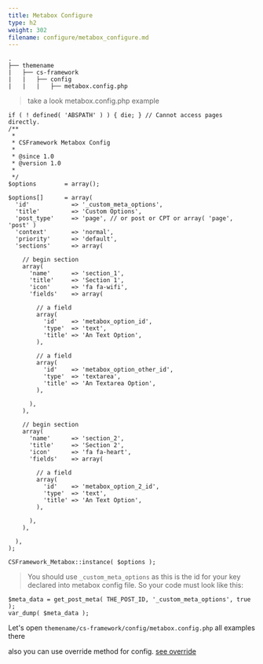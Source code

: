 ```yaml
---
title: Metabox Configure
type: h2
weight: 302
filename: configure/metabox_configure.md
---
```


```
.
├── themename
|   ├── cs-framework
|   |   ├── config
|   |   |   ├── metabox.config.php
```

> take a look metabox.config.php example

```php?start_inline=1
if ( ! defined( 'ABSPATH' ) ) { die; } // Cannot access pages directly.
/**
 *
 * CSFramework Metabox Config
 *
 * @since 1.0
 * @version 1.0
 *
 */
$options        = array();

$options[]      = array(
  'id'            => '_custom_meta_options',
  'title'         => 'Custom Options',
  'post_type'     => 'page', // or post or CPT or array( 'page', 'post' )
  'context'       => 'normal',
  'priority'      => 'default',
  'sections'      => array(

    // begin section
    array(
      'name'      => 'section_1',
      'title'     => 'Section 1',
      'icon'      => 'fa fa-wifi',
      'fields'    => array(

        // a field
        array(
          'id'    => 'metabox_option_id',
          'type'  => 'text',
          'title' => 'An Text Option',
        ),

        // a field
        array(
          'id'    => 'metabox_option_other_id',
          'type'  => 'textarea',
          'title' => 'An Textarea Option',
        ),

      ),
    ),

    // begin section
    array(
      'name'      => 'section_2',
      'title'     => 'Section 2',
      'icon'      => 'fa fa-heart',
      'fields'    => array(

        // a field
        array(
          'id'    => 'metabox_option_2_id',
          'type'  => 'text',
          'title' => 'An Text Option',
        ),

      ),
    ),

  ),
);

CSFramework_Metabox::instance( $options );
```

> You should use `_custom_meta_options` as this is the id for your key declared into metabox config file. So your code must look like this:

```php?start_inline=1
$meta_data = get_post_meta( THE_POST_ID, '_custom_meta_options', true );
var_dump( $meta_data );
```


Let's open `themename/cs-framework/config/metabox.config.php` all examples there

also you can use override method for config. [see override](#override-configure)
